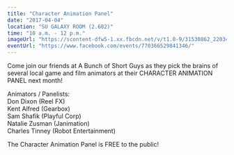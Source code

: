 ```yaml
---
title: "Character Animation Panel"
date: "2017-04-04"
location: "SU GALAXY ROOM (2.602)"
time: "10 a.m. - 12 p.m."
imageUrl: "https://scontent-dfw5-1.xx.fbcdn.net/v/t1.0-9/31530862_2203448953215982_8596250882574647296_n.jpg?_nc_cat=0&oh=0a57e950e86bd2a2fb4b058c25ce06f8&oe=5BDBC3DF"
eventUrl: "https://www.facebook.com/events/770366529841346/"
---
```

Come join our friends at A Bunch of Short Guys as they pick the brains of several local game and film animators at their CHARACTER ANIMATION PANEL next month!

Animators / Panelists:\
Don Dixon (Reel FX)\
Kent Alfred (Gearbox)\
Sam Shafik (Playful Corp)\
Natalie Zusman (Janimation)\
Charles Tinney (Robot Entertainment)

The Character Animation Panel is FREE to the public!